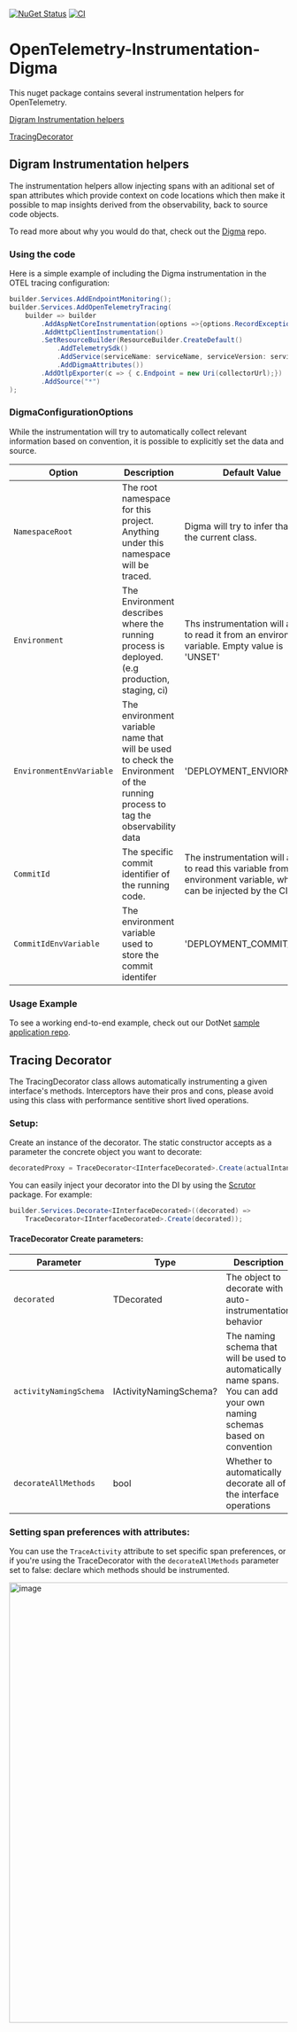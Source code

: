 [![NuGet Status](https://img.shields.io/nuget/v/OpenTel.Instrumentation.Digma.svg?style=plastic)](https://www.nuget.org/packages/OpenTel.Instrumentation.Digma/)
[![CI](https://github.com/digma-ai/OpenTelemetry.Instrumentation.Digma/actions/workflows/dotnet.yml/badge.svg)](https://github.com/digma-ai/OpenTelemetry.Instrumentation.Digma/actions/workflows/dotnet.yml)

# OpenTelemetry-Instrumentation-Digma

This nuget package contains several instrumentation helpers for OpenTelemetry.

[Digram Instrumentation helpers](#digma_instrumentation) 

[TracingDecorator](#tracingdecorator) 


<a name="digma_instrumentation"/>

## Digram Instrumentation helpers
The instrumentation helpers allow injecting spans with an aditional set of span attributes which provide context on code locations which then make it possible to map insights derived from the observability, back to source code objects.

To read more about why you would do that, check out the [Digma](https://github.com/digma-ai/digma) repo.

### Using the code

Here is a simple example of including the Digma instrumentation in the OTEL tracing configuration:

```csharp
builder.Services.AddEndpointMonitoring();
builder.Services.AddOpenTelemetryTracing(
    builder => builder
        .AddAspNetCoreInstrumentation(options =>{options.RecordException = true;})
        .AddHttpClientInstrumentation()
        .SetResourceBuilder(ResourceBuilder.CreateDefault()
            .AddTelemetrySdk()
            .AddService(serviceName: serviceName, serviceVersion: serviceVersion ?? "0.0.0")
            .AddDigmaAttributes())
        .AddOtlpExporter(c => { c.Endpoint = new Uri(collectorUrl);})
        .AddSource("*")
); 
```

### DigmaConfigurationOptions 

While the instrumentation will try to automatically collect relevant information based on convention, it is possible to explicitly set the data and source.

| Option | Description | Default Value | Mandatory |
| ------ | ----------- | ------------- |-----------|
| ```NamespaceRoot``` | The root namespace for this project. Anything under this namespace will be traced. | Digma will try to infer that from the current class. | False |
| ```Environment``` | The Environment describes where the running process is deployed. (e.g production, staging, ci)  | Ths instrumentation will attempt to read it from an environment variable. Empty value is 'UNSET' | False |
| ```EnvironmentEnvVariable``` | The environment variable name that will be used to check the Environment of the running process to tag the observability data | 'DEPLOYMENT_ENVIORNMENT'| False|
| ```CommitId``` | The specific commit identifier of the running code. | The instrumentation will attempt to read this variable from an environment variable, which can be injected by the CI | False |
| ```CommitIdEnvVariable``` | The environment variable used to store the commit identifer | 'DEPLOYMENT_COMMIT_ID' | False |

### Usage Example

To see a working end-to-end example, check out our DotNet [sample application repo](https://github.com/digma-ai/otel-sample-application-dotnet). 

<a name="tracingdecorator"/>

## Tracing Decorator

The TracingDecorator class allows automatically instrumenting a given interface's methods. 
Interceptors have their pros and cons, please avoid using this class with performance sentitive short lived operations.

### Setup:
Create an instance of the decorator. The static constructor accepts as a parameter the concrete object you want to decorate:
```csharp
decoratedProxy = TraceDecorator<IInterfaceDecorated>.Create(actualIntance)
```
You can easily inject your decorator into the DI by using the [Scrutor](https://www.nuget.org/packages/Scrutor/) package.
For example:
```csharp
builder.Services.Decorate<IInterfaceDecorated>((decorated) =>
    TraceDecorator<IInterfaceDecorated>.Create(decorated));
```

#### TraceDecorator Create parameters:
| Parameter | Type |Description | Default Value | Mandatory |
| ------ | ----------- | ------------- |-----------|--------|
| ```decorated``` | TDecorated | The object to decorate with auto-instrumentation behavior | null | True |
| ```activityNamingSchema``` | IActivityNamingSchema? | The naming schema that will be used to automatically name spans. You can add your own naming schemas based on convention | ```MethodFullNameSchema``` | False |
| ```decorateAllMethods``` | bool | Whether to automatically decorate all of the interface operations | ```true``` | False |

### Setting span preferences with attributes:
You can use the ```TraceActivity``` attribute to set specific span preferences, or if you're using the TraceDecorator with the ```decorateAllMethods``` parameter set to false: declare which methods should be instrumented.

<img width="795" alt="image" src="https://user-images.githubusercontent.com/93863/171303020-78206ba1-230f-4519-9fa0-6d8f33938be3.png">


